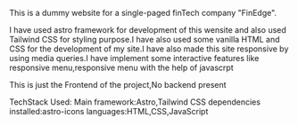This is a dummy website for a single-paged finTech company "FinEdge".

I have used astro framework for development of this wensite and also used Tailwind CSS for styling purpose.I have also used some vanilla HTML and CSS for the development of my site.I have also made this site responsive by using media queries.I have implement some interactive features like  responsive menu,responsive menu with the help of javascrpt

This is just the Frontend of the project,No backend present

TechStack Used:
Main framework:Astro,Tailwind CSS
dependencies installed:astro-icons
languages:HTML,CSS,JavaScript
